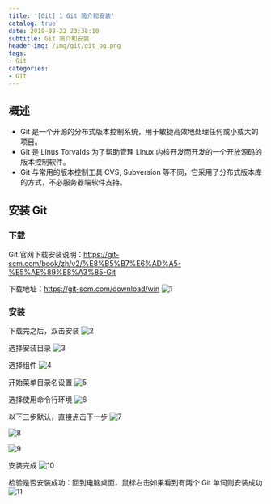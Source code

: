 ```yaml
---
title: '[Git] 1 Git 简介和安装'
catalog: true
date: 2019-08-22 23:38:10
subtitle: Git 简介和安装
header-img: /img/git/git_bg.png
tags:
- Git
categories:
- Git
---
```


## 概述
- Git 是一个开源的分布式版本控制系统，用于敏捷高效地处理任何或小或大的项目。
- Git 是 Linus Torvalds 为了帮助管理 Linux 内核开发而开发的一个开放源码的版本控制软件。
- Git 与常用的版本控制工具 CVS, Subversion 等不同，它采用了分布式版本库的方式，不必服务器端软件支持。

## 安装 Git
### 下载
Git 官网下载安装说明：https://git-scm.com/book/zh/v2/%E8%B5%B7%E6%AD%A5-%E5%AE%89%E8%A3%85-Git

下载地址：https://git-scm.com/download/win
![1](1.png)

### 安装
下载完之后，双击安装
![2](2.png)

选择安装目录
![3](3.png)

选择组件
![4](4.png)

开始菜单目录名设置
![5](5.png)

选择使用命令行环境
![6](6.png)

以下三步默认，直接点击下一步
![7](7.png)

![8](8.png)

![9](9.png)

安装完成
![10](10.png)

检验是否安装成功：回到电脑桌面，鼠标右击如果看到有两个 Git 单词则安装成功
![11](11.png)
